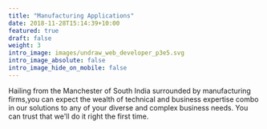 ```yaml
---
title: "Manufacturing Applications"
date: 2018-11-28T15:14:39+10:00
featured: true
draft: false
weight: 3
intro_image: images/undraw_web_developer_p3e5.svg
intro_image_absolute: false
intro_image_hide_on_mobile: false
---
```


Hailing from the Manchester of South India surrounded by manufacturing firms,you can expect the wealth of technical and business expertise combo in our solutions to any of your diverse and complex business needs. You can trust that we'll do it right the first time.